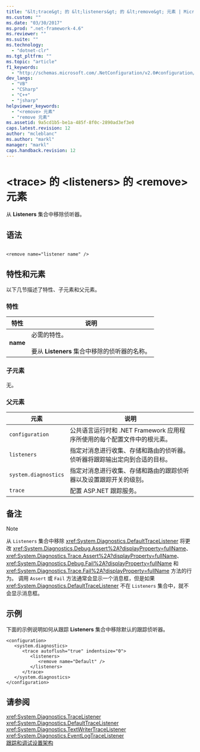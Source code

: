 ```yaml
---
title: "&lt;trace&gt; 的 &lt;listeners&gt; 的 &lt;remove&gt; 元素 | Microsoft Docs"
ms.custom: ""
ms.date: "03/30/2017"
ms.prod: ".net-framework-4.6"
ms.reviewer: ""
ms.suite: ""
ms.technology: 
  - "dotnet-clr"
ms.tgt_pltfrm: ""
ms.topic: "article"
f1_keywords: 
  - "http://schemas.microsoft.com/.NetConfiguration/v2.0#configuration/system.diagnostics/trace/listeners/remove"
dev_langs: 
  - "VB"
  - "CSharp"
  - "C++"
  - "jsharp"
helpviewer_keywords: 
  - "<remove> 元素"
  - "remove 元素"
ms.assetid: 9a5cd1b5-be1a-485f-8f0c-2890ad3ef3e0
caps.latest.revision: 12
author: "mcleblanc"
ms.author: "markl"
manager: "markl"
caps.handback.revision: 12
---
```

# &lt;trace&gt; 的 &lt;listeners&gt; 的 &lt;remove&gt; 元素
从 **Listeners** 集合中移除侦听器。  
  
## 语法  
  
```  
  
<remove name="listener name" />  
```  
  
## 特性和元素  
 以下几节描述了特性、子元素和父元素。  
  
### 特性  
  
|特性|说明|  
|--------|--------|  
|**name**|必需的特性。<br /><br /> 要从 **Listeners** 集合中移除的侦听器的名称。|  
  
### 子元素  
 无。  
  
### 父元素  
  
|元素|说明|  
|--------|--------|  
|`configuration`|公共语言运行时和 .NET Framework 应用程序所使用的每个配置文件中的根元素。|  
|`listeners`|指定对消息进行收集、存储和路由的侦听器。  侦听器将跟踪输出定向到合适的目标。|  
|`system.diagnostics`|指定对消息进行收集、存储和路由的跟踪侦听器以及设置跟踪开关的级别。|  
|`trace`|配置 ASP.NET 跟踪服务。|  
  
## 备注  
  
> [!NOTE]
>  从 `Listeners` 集合中移除 <xref:System.Diagnostics.DefaultTraceListener> 将更改 <xref:System.Diagnostics.Debug.Assert%2A?displayProperty=fullName>、<xref:System.Diagnostics.Trace.Assert%2A?displayProperty=fullName>、<xref:System.Diagnostics.Debug.Fail%2A?displayProperty=fullName> 和 <xref:System.Diagnostics.Trace.Fail%2A?displayProperty=fullName> 方法的行为。  调用 `Assert` 或 `Fail` 方法通常会显示一个消息框，但是如果 <xref:System.Diagnostics.DefaultTraceListener> 不在 `Listeners` 集合中，就不会显示消息框。  
  
## 示例  
 下面的示例说明如何从跟踪 **Listeners** 集合中移除默认的跟踪侦听器。  
  
```  
<configuration>  
   <system.diagnostics>  
      <trace autoflush="true" indentsize="0">  
         <listeners>  
            <remove name="Default" />  
         </listeners>  
      </trace>  
   </system.diagnostics>  
</configuration>  
```  
  
## 请参阅  
 <xref:System.Diagnostics.TraceListener>   
 <xref:System.Diagnostics.DefaultTraceListener>   
 <xref:System.Diagnostics.TextWriterTraceListener>   
 <xref:System.Diagnostics.EventLogTraceListener>   
 [跟踪和调试设置架构](../../../../../docs/framework/configure-apps/file-schema/trace-debug/index.md)